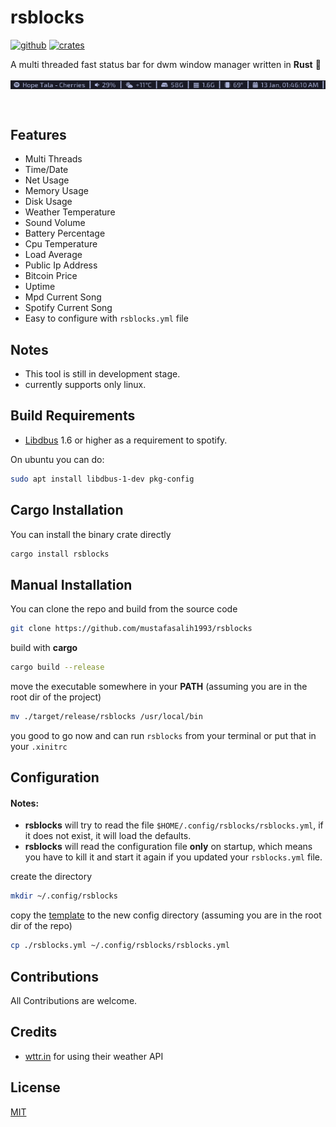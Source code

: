 # rsblocks
[<img alt="github" src="https://img.shields.io/static/v1?label=github&message=rsblocks&color=acb0d0&logo=Github&style=flat-square&logoColor=a9b1d6" height="20">](https://github.com/MustafaSalih1993/rsblocks)
[<img alt="crates" src="https://img.shields.io/crates/v/rsblocks?logo=rust&logoColor=a9b1d6&style=flat-square&color=fc8d62" height="20">](https://crates.io/crates/rsblocks)


A multi threaded fast status bar for dwm window manager written in **Rust** 🦀
<p>
<img align="center" src="./screenshots/2.png"/>
</p><br/>

## Features
* Multi Threads
* Time/Date
* Net Usage
* Memory Usage
* Disk Usage
* Weather Temperature
* Sound Volume
* Battery Percentage
* Cpu Temperature
* Load Average
* Public Ip Address
* Bitcoin Price
* Uptime
* Mpd Current Song
* Spotify Current Song
* Easy to configure with `rsblocks.yml` file


## Notes
* This tool is still in development stage.
* currently supports only linux.


## Build Requirements
* [Libdbus](https://dbus.freedesktop.org/releases/dbus/) 1.6 or higher as a requirement to spotify.

On ubuntu you can do:
```sh
sudo apt install libdbus-1-dev pkg-config
```


## Cargo Installation
You can install the binary crate directly
```sh
cargo install rsblocks
```

## Manual Installation
You can clone the repo and build from the source code
```sh
git clone https://github.com/mustafasalih1993/rsblocks
```
build with **cargo**
```sh
cargo build --release
```
move the executable somewhere in your **PATH** (assuming you are in the root dir of the project)
```sh
mv ./target/release/rsblocks /usr/local/bin
```

you good to go now and can run `rsblocks` from your terminal or put that in your `.xinitrc`

## Configuration
#### Notes:
* **rsblocks** will try to read the file `$HOME/.config/rsblocks/rsblocks.yml`, if it does not exist, it will load the defaults.
* **rsblocks** will read the configuration file **only** on startup, which means you have to kill it and start it again if you updated your `rsblocks.yml` file.

create the directory
```sh
mkdir ~/.config/rsblocks
```

copy the [template](./rsblocks.yml) to the new config directory (assuming you are in the root dir of the repo)
```sh
cp ./rsblocks.yml ~/.config/rsblocks/rsblocks.yml
```


## Contributions
All Contributions are welcome.

## Credits
* [wttr.in](https://github.com/chubin/wttr.in) for using their weather API

## License
[MIT](./LICENSE)
